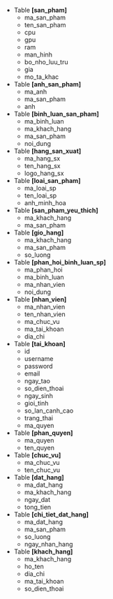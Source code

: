 * Table **[san_pham]**
  - ma_san_pham
  - ten_san_pham
  - cpu
  - gpu
  - ram
  - man_hinh
  - bo_nho_luu_tru
  - gia
  - mo_ta_khac
* Table **[anh_san_pham]**
  - ma_anh
  - ma_san_pham
  - anh
* Table **[binh_luan_san_pham]**
  - ma_binh_luan
  - ma_khach_hang
  - ma_san_pham
  - noi_dung
* Table **[hang_san_xuat]**
  - ma_hang_sx
  - ten_hang_sx
  - logo_hang_sx
* Table **[loai_san_pham]**
  - ma_loai_sp
  - ten_loai_sp
  - anh_minh_hoa
* Table **[san_pham_yeu_thich]**
  - ma_khach_hang
  - ma_san_pham
* Table **[gio_hang]**
  - ma_khach_hang
  - ma_san_pham
  - so_luong
* Table  **[phan_hoi_binh_luan_sp]**
  - ma_phan_hoi
  - ma_binh_luan
  - ma_nhan_vien
  - noi_dung
* Table **[nhan_vien]**
  - ma_nhan_vien
  - ten_nhan_vien
  - ma_chuc_vu
  - ma_tai_khoan
  - dia_chi
* Table **[tai_khoan]**
  - id
  - username
  - password
  - email
  - ngay_tao
  - so_dien_thoai
  - ngay_sinh
  - gioi_tinh
  - so_lan_canh_cao
  - trang_thai
  - ma_quyen
* Table **[phan_quyen]**
  - ma_quyen
  - ten_quyen
* Table **[chuc_vu]**
  - ma_chuc_vu
  - ten_chuc_vu
* Table **[dat_hang]**
  - ma_dat_hang
  - ma_khach_hang
  - ngay_dat
  - tong_tien
* Table **[chi_tiet_dat_hang]**
  - ma_dat_hang
  - ma_san_pham
  - so_luong
  - ngay_nhan_hang
* Table **[khach_hang]**
  - ma_khach_hang
  - ho_ten
  - dia_chi
  - ma_tai_khoan
  - so_dien_thoai


